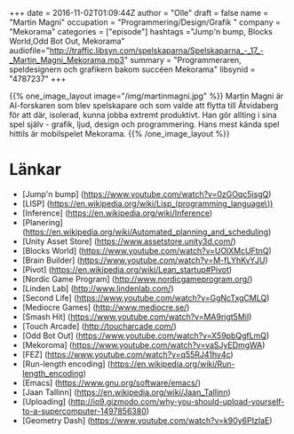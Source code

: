 +++
date = 2016-11-02T01:09:44Z
author = "Olle"
draft = false
name = "Martin Magni"
occupation = "Programmering/Design/Grafik "
company = "Mekorama"
categories = ["episode"]
hashtags ="Jump'n bump, Blocks World,Odd Bot Out, Mekorama"
audiofile="http://traffic.libsyn.com/spelskaparna/Spelskaparna_-_17_-_Martin_Magni_Mekorama.mp3"
summary = "Programmeraren, speldesignern och grafikern bakom succéen Mekorama"
libsynid = "4787237"
+++


{{% one_image_layout image="/img/martinmagni.jpg" %}}
Martin Magni är AI-forskaren som blev spelskapare och som valde att
flytta till Åtvidaberg för att där, isolerad, kunna jobba extremt
produktivt. Han gör allting i sina spel själv - grafik, ljud, design och
programmering. Hans mest kända spel hittils är mobilspelet Mekorama.
{{% /one_image_layout %}}

# Länkar
* [Jump'n bump] (https://www.youtube.com/watch?v=0zGOqc5jsgQ)
* [LISP] (https://en.wikipedia.org/wiki/Lisp_(programming_language\))
* [Inference] (https://en.wikipedia.org/wiki/Inference)
* [Planering] (https://en.wikipedia.org/wiki/Automated_planning_and_scheduling)
* [Unity Asset Store] (https://www.assetstore.unity3d.com/)
* [Blocks World] (https://www.youtube.com/watch?v=UOlXMcUFtnQ)
* [Brain Builder] (https://www.youtube.com/watch?v=M-fLYhKvYJU)
* [Pivot] (https://en.wikipedia.org/wiki/Lean_startup#Pivot)
* [Nordic Game Program] (http://www.nordicgameprogram.org/)
* [Linden Lab] (http://www.lindenlab.com/)
* [Second Life] (https://www.youtube.com/watch?v=GgNcTxgCMLQ)
* [Mediocre Games] (http://www.mediocre.se/)
* [Smash Hit] (https://www.youtube.com/watch?v=MA9rigt5MiI)
* [Touch Arcade] (http://toucharcade.com/)
* [Odd Bot Out] (https://www.youtube.com/watch?v=X59pbQgfLmQ)
* [Mekoroma] (https://www.youtube.com/watch?v=vaSJyEDmgWA)
* [FEZ] (https://www.youtube.com/watch?v=q55RJ41hv4c)
* [Run-length encoding] (https://en.wikipedia.org/wiki/Run-length_encoding)
* [Emacs] (https://www.gnu.org/software/emacs/)
* [Jaan Tallinn]  (https://en.wikipedia.org/wiki/Jaan_Tallinn)
* [Uploading] (http://io9.gizmodo.com/why-you-should-upload-yourself-to-a-supercomputer-1497856380)
* [Geometry Dash] (https://www.youtube.com/watch?v=k90y6PIzIaE) 
